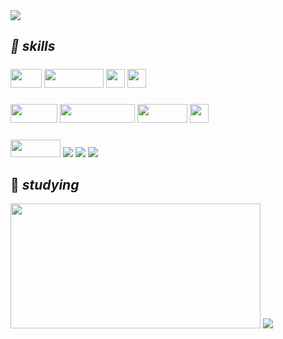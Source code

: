 
<img src="https://capsule-render.vercel.app/api?type=waving&color=timeGradient&height=150&section=header&text=Hi!👋%20I'm%20Skyla&fontSize=35&fontColor=ffffff&fontAlignY=30&fontAlign=83&animation=twinkling"/>

## *🌱 skills*
#####
<img src="https://img.shields.io/badge/Java-ED8B00?style=for-the-badge&logo=java&logoColor=white" width="50" height="30"/> <img src="https://img.shields.io/badge/Spring-6DB33F?style=for-the-badge&logo=Spring&logoColor=white" width="95" height="30"/> <img src= "https://img.shields.io/badge/Spring%20Data%20Jpa-6DB33F.svg?style=for-the-badge&logo=SpringBoot&logoColor=white" height="30"> <img src="https://img.shields.io/badge/Spring Security-6DB33F.svg?style=for-the-badge&logo=SpringSecurity&logoColor=white" height="30"> 
#####
<img src="https://img.shields.io/badge/HTML-239120?style=for-the-badge&logo=html5&logoColor=white" width="75" height="30"/> <img src="https://img.shields.io/badge/JavaScript-F7DF1E?style=for-the-badge&logo=JavaScript&logoColor=white" width="120" height="30"/> <img src="https://img.shields.io/badge/React-20232A?style=for-the-badge&logo=react&logoColor=61DAFB" width="80" height="30"/> <img src="https://img.shields.io/badge/reactnative-61DAFB?style=for-the-badge&logo=react&logoColor=black" height="30">
#####
 <img src="https://img.shields.io/badge/MySQL-00000F?style=for-the-badge&logo=mysql&logoColor=white" width="80" height="28" /> <img src="https://img.shields.io/badge/Amazon RDS-527FFF?style=for-the-badge&logo=amazonrds&logoColor=white"> <img src="https://img.shields.io/badge/Amazon EC2-FF9900?style=for-the-badge&logo=amazonec2&logoColor=white"> <img src="https://img.shields.io/badge/Amazon S3-569A31?style=for-the-badge&logo=amazons3&logoColor=white"> 

## 🌱 *studying*
<img src="https://github-readme-stats.vercel.app/api?username=skyla00&hide=contribs,prs&theme=dracula" width="400" height="200"/>


<img src="https://capsule-render.vercel.app/api?type=waving&color=timeGradient&height=100&section=footer"/>

